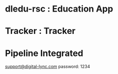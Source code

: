 # dledu-rsc : Education App
# Tracker : Tracker

# Pipeline Integrated

support@digital-lync.com
password: 1234
